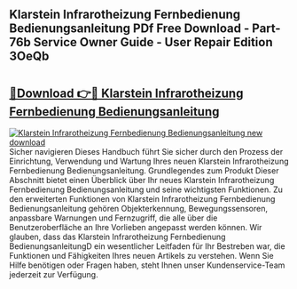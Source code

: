 ## Klarstein Infrarotheizung Fernbedienung Bedienungsanleitung PDf Free Download - Part-76b Service Owner Guide - User Repair Edition 3OeQb

# <h2><a href="http://df4w2u.blite.top/?on=Klarstein+Infrarotheizung+Fernbedienung+Bedienungsanleitung">🔗Download 👉🔴 Klarstein Infrarotheizung Fernbedienung Bedienungsanleitung</a></h2>

[![Klarstein Infrarotheizung Fernbedienung Bedienungsanleitung new download](https://i.imgur.com/lujVjoI.png)](http://df4w2u.blite.top/?on=Klarstein+Infrarotheizung+Fernbedienung+Bedienungsanleitung)
Sicher navigieren Dieses Handbuch führt Sie sicher durch den Prozess der Einrichtung, Verwendung und Wartung Ihres neuen Klarstein Infrarotheizung Fernbedienung Bedienungsanleitung. Grundlegendes zum Produkt Dieser Abschnitt bietet einen Überblick über Ihr neues Klarstein Infrarotheizung Fernbedienung Bedienungsanleitung und seine wichtigsten Funktionen. Zu den erweiterten Funktionen von Klarstein Infrarotheizung Fernbedienung Bedienungsanleitung gehören Objekterkennung, Bewegungssensoren, anpassbare Warnungen und Fernzugriff, die alle über die Benutzeroberfläche an Ihre Vorlieben angepasst werden können. Wir glauben, dass das Klarstein Infrarotheizung Fernbedienung BedienungsanleitungD ein wesentlicher Leitfaden für Ihr Bestreben war, die Funktionen und Fähigkeiten Ihres neuen Artikels zu verstehen. Wenn Sie Hilfe benötigen oder Fragen haben, steht Ihnen unser Kundenservice-Team jederzeit zur Verfügung.
